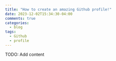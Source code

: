 ```yaml
---
title: "How to create an amazing Github profile!"
date: 2023-12-02T15:34:30-04:00
comments: true
categories:
  - blog
tags:
  - Github
  - profile
---
```


TODO: Add content
